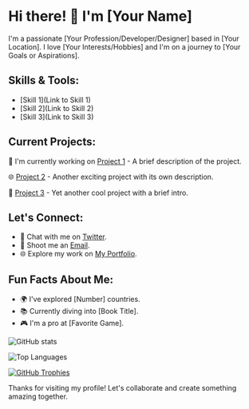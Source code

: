 # Hi there! 👋 I'm [Your Name]

I'm a passionate [Your Profession/Developer/Designer] based in [Your Location]. I love [Your Interests/Hobbies] and I'm on a journey to [Your Goals or Aspirations].

## Skills & Tools:

- [Skill 1](Link to Skill 1)
- [Skill 2](Link to Skill 2)
- [Skill 3](Link to Skill 3)

## Current Projects:

🚀 I'm currently working on [Project 1](URL_TO_PROJECT1) - A brief description of the project.

🌐 [Project 2](URL_TO_PROJECT2) - Another exciting project with its own description.

📱 [Project 3](URL_TO_PROJECT3) - Yet another cool project with a brief intro.

## Let's Connect:

- 💬 Chat with me on [Twitter](https://twitter.com/YourTwitterHandle).
- 📧 Shoot me an [Email](mailto:youremail@example.com).
- 🌐 Explore my work on [My Portfolio](https://yourportfolio.com).

## Fun Facts About Me:

- 🌍 I've explored [Number] countries.
- 📚 Currently diving into [Book Title].
- 🎮 I'm a pro at [Favorite Game].

![GitHub stats](https://github-readme-stats.vercel.app/api?username=YourGitHubUsername&show_icons=true&theme=dark)

![Top Languages](https://github-readme-stats.vercel.app/api/top-langs/?username=YourGitHubUsername&layout=compact)

[![GitHub Trophies](https://github-profile-trophy.vercel.app/?username=YourGitHubUsername&theme=dracula)](https://github.com/ryo-ma/github-profile-trophy)

Thanks for visiting my profile! Let's collaborate and create something amazing together.
